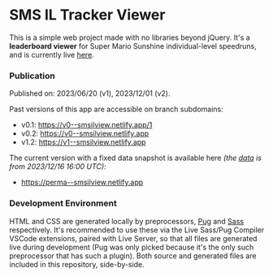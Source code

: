 # SMS IL Tracker Viewer

This is a simple web project made with no libraries beyond jQuery. It's a **leaderboard viewer** for Super Mario Sunshine individual-level speedruns, and is currently live [here](https://smsilview.netlify.app).

### Publication

Published on: 2023/06/20 (v1), 2023/12/01 (v2).

Past versions of this app are accessible on branch subdomains:
* v0.1: <https://v0--smsilview.netlify.app/1>
* v0.2: <https://v0--smsilview.netlify.app>
* v1.2: <https://v1--smsilview.netlify.app>

The current version with a fixed data snapshot is available here *(the [data](data.json) is from 2023/12/16 16:00 UTC)*:
* <https://perma--smsilview.netlify.app>

### Development Environment
HTML and CSS are generated locally by preprocessors, [Pug](https://pugjs.org/) and [Sass](https://sass-lang.com/) respectively. It's recommended to use these via the Live Sass/Pug Compiler VSCode extensions, paired with Live Server, so that all files are generated live during development (Pug was only picked because it's the only such preprocessor that has such a plugin). Both source and generated files are included in this repository, side-by-side.
